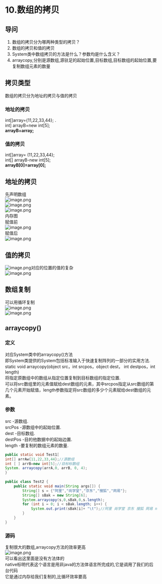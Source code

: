 # 10.数组的拷贝

<a name="jHz3F"></a>
## 导问
1. 数组的拷贝分为哪两种类型的拷贝？
  1. 数组的拷贝和值的拷贝
2. System类中数组拷贝的方法是什么？参数均是什么含义？
  1. arraycopy,分别是源数组,源驻足的起始位置,目标数组,目标数组的起始位置,要复制数组元素的数量

<a name="uXV4z"></a>
## 拷贝类型
数组的拷贝分为地址的拷贝与值的拷贝
<a name="TWbzS"></a>
### 地址的拷贝
int[]array={11,22,33,44}; .<br />int] arrayB=new int[5];<br />**arrayB=array;**
<a name="VdCTW"></a>
### 值的拷贝
int[]array= (11,22,33,44};<br />int[] arrayB-new int[5];<br />**arrayB[0]=array[0];**

<a name="64q1l"></a>
## 地址的拷贝
先声明数组<br />![image.png](https://cdn.nlark.com/yuque/0/2019/png/349894/1559633829001-6adcc3a9-12bd-41da-98b2-7005ee5c1596.png#align=left&display=inline&height=82&name=image.png&originHeight=102&originWidth=324&size=53100&status=done&width=259.2)<br />![image.png](https://cdn.nlark.com/yuque/0/2019/png/349894/1559634006122-af412d86-ab64-4d15-a5b9-22d231b1974f.png#align=left&display=inline&height=67&name=image.png&originHeight=84&originWidth=329&size=37975&status=done&width=263.2)<br />![image.png](https://cdn.nlark.com/yuque/0/2019/png/349894/1559633849228-426b9db0-64cc-4bda-b9b1-7436da52cb28.png#align=left&display=inline&height=102&name=image.png&originHeight=127&originWidth=240&size=41737&status=done&width=192)<br />内存图<br />赋值前<br />![image.png](https://cdn.nlark.com/yuque/0/2019/png/349894/1559634162698-a435ef54-2dd8-4c13-8cb4-d3e007c22729.png#align=left&display=inline&height=217&name=image.png&originHeight=271&originWidth=355&size=39903&status=done&width=284)<br />赋值后<br />![image.png](https://cdn.nlark.com/yuque/0/2019/png/349894/1559634198549-862d62e4-74d5-4e53-99fb-f2bc2542597d.png#align=left&display=inline&height=220&name=image.png&originHeight=275&originWidth=363&size=59807&status=done&width=290.4)


<a name="s4ibr"></a>
## 值的拷贝
![image.png](https://cdn.nlark.com/yuque/0/2019/png/349894/1559634219599-03bdc0e2-22fd-46de-bad7-13f2b46ffba2.png#align=left&display=inline&height=86&name=image.png&originHeight=107&originWidth=172&size=22957&status=done&width=137.6)对应的位置的值的复杂<br />![image.png](https://cdn.nlark.com/yuque/0/2019/png/349894/1559634278712-441fd896-7e4f-40b1-bb19-1e11732eb334.png#align=left&display=inline&height=112&name=image.png&originHeight=140&originWidth=367&size=55854&status=done&width=293.6)

<a name="yS8TN"></a>
## 数组复制
可以用循环复制<br />![image.png](https://cdn.nlark.com/yuque/0/2019/png/349894/1559634307529-8c713fea-a580-4c8e-84c7-61220a1b9902.png#align=left&display=inline&height=53&name=image.png&originHeight=66&originWidth=373&size=29446&status=done&width=298.4)<br />![image.png](https://cdn.nlark.com/yuque/0/2019/png/349894/1559634322797-8b7139d7-be79-476b-8025-8e2b723d746c.png#align=left&display=inline&height=65&name=image.png&originHeight=81&originWidth=291&size=36057&status=done&width=232.8)

<a name="jWqgG"></a>
## arraycopy()
<a name="JEOdj"></a>
### 定义
对应System类中的arraycopy()方法<br />即System类提供的System包括标准输入于快速复制阵列的一部分的实用方法.<br />static void arraycopy(object src，int srcpos，object dest， int destpos，int length)<br />将指定原数组中的数组从指定位置复制到目标数组的指定位置.<br />可以将src数组里的元素值赋给dest数组的元素，其中srcpos指定从src数组的第几个元素开始赋值，length参数指定将src数组的多少个元素赋给dest数组的元素。
<a name="TfVTD"></a>
### 参数
src -源数组.<br />srcPos -源数组中的起始位置.<br />dest -目标数组.<br />destPos -目的他数据中的起始边置.<br />length -要复制的数组元素的数量.

```java
public static void Test1[
int[] arrAw{11,22,33,44};//源数组
int [ ] arrB=new int[5];//目标标数组
System. arraycopy(arrA,0, arrB, 0, 4);
}
    
public class Test2 {
    public static void main(String args[]) {
        String[] s = {"阿里","尚学堂","京东","搜狐","网易"}; 
        String[] sBak = new String[6];
        System.arraycopy(s,0,sBak,0,s.length);
        for (int i = 0; i < sBak.length; i++) {
            System.out.print(sBak[i]+ "\t");//阿里 尚学堂 京东 搜狐 网易 null
        }
    }
}
```
<a name="itSGI"></a>
### 源码
复制很大的数组,arraycopy方法的效率更高<br />![image.png](https://cdn.nlark.com/yuque/0/2019/png/349894/1559634723479-7f6e0a4e-f7dd-4ce0-89d4-9c4646cd3454.png#align=left&display=inline&height=46&name=image.png&originHeight=57&originWidth=535&size=33352&status=done&width=428)<br />可以看出这里面是没有方法体的<br />native标明代表这个语言是用非java的方法体语言所完成的,它是调用了我们的后台代码<br />它是通过内存给我们复制的,比循环效率要高
